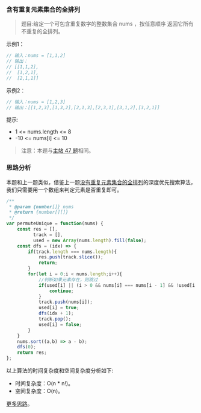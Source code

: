 ###  含有重复元素集合的全排列 

> 题目:给定一个可包含重复数字的整数集合 nums ，按任意顺序 返回它所有不重复的全排列。

示例1：

```js
// 输入：nums = [1,1,2]
// 输出：
// [[1,1,2],
//  [1,2,1],
//  [2,1,1]]
```


示例2：

```js
// 输入：nums = [1,2,3]
// 输出：[[1,2,3],[1,3,2],[2,1,3],[2,3,1],[3,1,2],[3,2,1]]
```

提示:

* 1 <= nums.length <= 8
* -10 <= nums[i] <= 10


> 注意：本题与[主站 47 题](https://leetcode-cn.com/problems/permutations-ii/)相同。

### 思路分析

本题和上一题类似，借鉴上一题[没有重复元素集合的全排列](/app/codes/2/permute.md)的深度优先搜索算法，我们只需要用一个数组来判定元素是否重复即可。

```js
/**
 * @param {number[]} nums
 * @return {number[][]}
 */
var permuteUnique = function(nums) {
    const res = [],
          track = [],
          used = new Array(nums.length).fill(false);
    const dfs = (idx) => {
        if(track.length === nums.length){
            res.push(track.slice());
            return;
        }
        for(let i = 0;i < nums.length;i++){
            //判断如果元素存在，则跳过
            if(used[i] || (i > 0 && nums[i] === nums[i - 1] && !used[i - 1])){
                continue;
            }
            track.push(nums[i]);
            used[i] = true;
            dfs(idx + 1);
            track.pop();
            used[i] = false;
        }
    }
    nums.sort((a,b) => a - b);
    dfs(0);
    return res;
};
```

以上算法的时间复杂度和空间复杂度分析如下:

* 时间复杂度：O(n * n!)。
* 空间复杂度：O(n)。

[更多思路](https://leetcode-cn.com/problems/VvJkup/solution/pei-yang-chou-xiang-neng-li-java-cpython-u88o/)。
